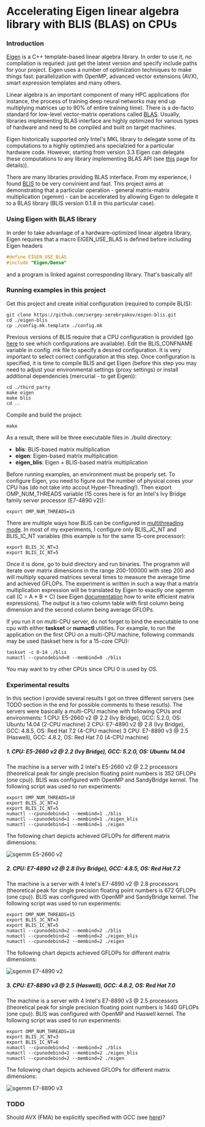 # Accelerating Eigen linear algebra library with BLIS (BLAS) on CPUs

### Introduction
[Eigen](http://eigen.tuxfamily.org/) is a C++ template-based linear algebra library. In order to use it, no compilation is requried: just get the latest version and specify include paths for your project. Eigen uses a number of optimization techniques to make things fast: parallelization with OpenMP, advanced vector extensions (AVX), smart expression templates and many others.

Linear algebra is an important component of many HPC applications (for instance, the process of training deep neural networks may end up multiplying matrices up to 90% of entire training time). There is a de-facto standard for low-level vector-matrix operations called [BLAS](https://en.wikipedia.org/wiki/Basic_Linear_Algebra_Subprograms). Usually, libraries implementing BLAS interface are highly optimized for various types of hardware and need to be compiled and built on target machines.

Eigen historically supported only Intel's MKL library to delegate some of its computations to a highly optimzied ans specialzied for a particular hardware code. However, starting from version 3.3 Eigen can delegate these computations to any library implementing BLAS API (see [this](http://eigen.tuxfamily.org/dox-devel/TopicUsingBlasLapack.html) page for details)).

There are many libraries providing BLAS interface. From my experience, I found [BLIS](https://github.com/flame/blis) to be very convinient and fast. This project aims at demonstrating that a particular operation - general matrix-matrix multiplication (xgemm) - can be accelerated by allowing Eigen to delegate it to a BLAS library (BLIS version 0.1.8 in this particular case).
### Using Eigen with BLAS library
In order to take advantage of a hardware-optimized linear algebra library, Eigen requires that a macro EIGEN_USE_BLAS is defined before including Eigen headers
```c
#define EIGEN_USE_BLAS
#include "Eigen/Dense"
```
and a program is linked against corresponding library. That's basically all!
### Running examples in this project
Get this project and create initial configuration (required to compile BLIS):
```shell
git clone https://github.com/sergey-serebryakov/eigen-blis.git
cd ./eigen-blis
cp ./config.mk.template ./config.mk
```
Previous versions of BLIS require that a CPU configuration is provided (go [here](https://github.com/flame/blis/tree/0.1.8/config) to see which configurations are available). Edit the BLIS_CONFNAME variable in config .mk file to specify a desired configuration. It is very important to select correct configuration at this step. Once configuration is specified, it is time to compile BLIS and get Eigen (before this step you may need to adjust your environmental settings (proxy settings) or install additional dependencies (mercurial - to get Eigen)):
```shell
cd ./third_party
make eigen
make blis
cd ..
```

Compile and build the project:
```shell
make
```
As a result, there will be three executable files in ./build directory:
  * **blis**: BLIS-based matrix multiplication
  * **eigen**: Eigen-based matrix multiplication
  * **eigen_blis**: Eigen + BLIS-based matrix multiplication

Before running examples, an environment must be properly set. To configure Eigen, you need to figure out the number of physical cores your CPU has (do not take into accout Hyper-Threading!). Then export OMP_NUM_THREADS variable (15 cores here is for an Intel's Ivy Bridge family server processor (E7-4890 v2)):
 ```shell
 export OMP_NUM_THREADS=15
 ```
There are multiple ways how BLIS can be configured in [multithreading mode](https://github.com/flame/blis/wiki/Multithreading). In most of my experiments, I configure only BLIS_JC_NT and BLIS_IC_NT variables (this example is for the same 15-core processor):
 ```shell
 export BLIS_JC_NT=3
 export BLIS_IC_NT=5
 ```
 
Once it is done, go to buid directory and run binaries. The programm will iterate over matrix dimensions in the range 200-100000 with step 200 and will multiply squared matrices several times to measure the average time and achieved GFLOPs. The experiment is written in such a way that a matrix multiplication expression will be translated by Eigen to exactly one sgemm call (C = A * B + C) (see Eigen [documentation](http://eigen.tuxfamily.org/dox/TopicWritingEfficientProductExpression.html) how to write efficient matrix expressions). The output is a two column table with first column being dimension and the second column being average GFLOPs.

If you run it on multi-CPU server, do not forget to bind the executable to one cpu with either **taskset** or **numactl** utilities. For example, to run the application on the first CPU on a multi-CPU machine, following commands may be used (taskset here is for a 15-core CPU):
  ```shell
 taskset -c 0-14 ./blis
 numactl --cpunodebind=0 --membind=0 ./blis
 ```
 You may want to try other CPUs since CPU 0 is used by OS.
 
### Experimental results

In this section I provide several results I got on three different servers (see TODO section in the end for possible comments to these resutls). The servers were basically a multi-CPU machine with following CPUs and environments:
 1 CPU: E5-2660 v2 @ 2.2 (Ivy Bridge), GCC: 5.2.0, OS: Ubuntu 14.04 (2-CPU machine)
 2 CPU: E7-4890 v2 @ 2.8 (Ivy Bridge), GCC: 4.8.5, OS: Red Hat 7.2 (4-CPU machine)
 3 CPU: E7-8890 v3 @ 2.5 (Haswell), GCC: 4.8.2, OS: Red Hat 7.0 (4-CPU machine)

##### 1. CPU: E5-2660 v2 @ 2.2 (Ivy Bridge), GCC: 5.2.0, OS: Ubuntu 14.04
The machine is a server with 2 Intel's E5-2660 v2 @ 2.2 processors (theoretical peak for single precision floating point numbers is 352 GFLOPs (one cpu)). BLIS was configured with OpenMP and SandyBridge kernel. The following script was used to run experiments:
  ```shell
 export OMP_NUM_THREADS=10
 export BLIS_JC_NT=2
 export BLIS_IC_NT=5
 numactl --cpunodebind=1 --membind=1 ./blis
 numactl --cpunodebind=1 --membind=1 ./eigen_blis
 numactl --cpunodebind=1 --membind=1 ./eigen
 ```
 The following chart depicts achieved GFLOPs for different matrix dimensions:
 
![sgemm E5-2660 v2](https://docs.google.com/uc?id=0B9MJrpMhxr32di11TzJsdzFoZzQ)

 
##### 2. CPU: E7-4890 v2 @ 2.8 (Ivy Bridge), GCC: 4.8.5, OS: Red Hat 7.2
The machine is a server with 4 Intel's E7-4890 v2 @ 2.8 processors (theoretical peak for single precision floating point numbers is 672 GFLOPs (one cpu)). BLIS was configured with OpenMP and SandyBridge kernel. The following script was used to run experiments:
  ```shell
 export OMP_NUM_THREADS=15
 export BLIS_JC_NT=3
 export BLIS_IC_NT=5
 numactl --cpunodebind=2 --membind=2 ./blis
 numactl --cpunodebind=2 --membind=2 ./eigen_blis
 numactl --cpunodebind=2 --membind=2 ./eigen
 ```
 The following chart depicts achieved GFLOPs for different matrix dimensions:
 
![sgemm E7-4890 v2](https://docs.google.com/uc?id=0B9MJrpMhxr32MVZ4WXVOaGNUUVU)

##### 3. CPU: E7-8890 v3 @ 2.5 (Haswell), GCC: 4.8.2, OS: Red Hat 7.0
The machine is a server with 4 Intel's E7-8890 v3 @ 2.5 processors (theoretical peak for single precision floating point numbers is 1440 GFLOPs (one cpu)). BLIS was configured with OpenMP and Haswell kernel. The following script was used to run experiments:
  ```shell
 export OMP_NUM_THREADS=18
 export BLIS_JC_NT=3
 export BLIS_IC_NT=6
 numactl --cpunodebind=2 --membind=2 ./blis
 numactl --cpunodebind=2 --membind=2 ./eigen_blis
 numactl --cpunodebind=2 --membind=2 ./eigen
 ```
 The following chart depicts achieved GFLOPs for different matrix dimensions:
 
![sgemm E7-8890 v3](https://docs.google.com/uc?id=0B9MJrpMhxr32NkF3bkgtT3NTMVU)

### TODO
Should AVX (FMA) be explicitly specified with GCC (see [here](http://eigen.tuxfamily.org/index.php?title=3.3))?
